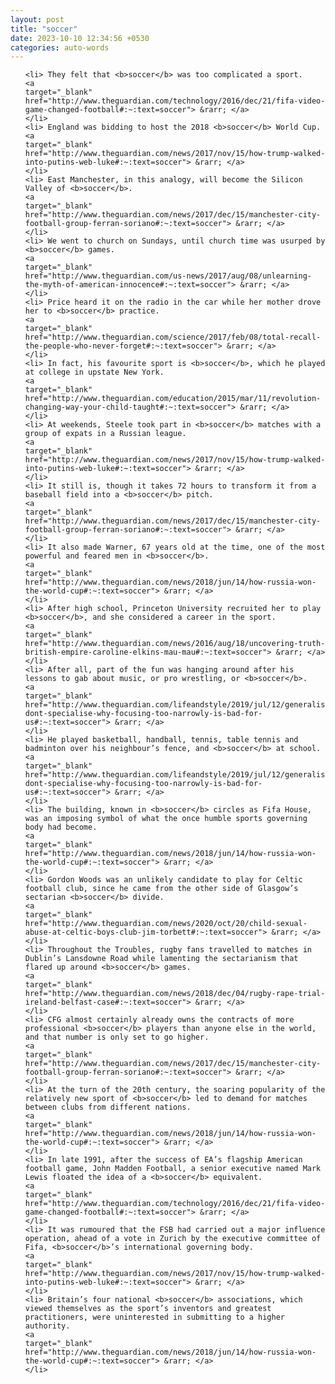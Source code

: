 ```yaml
---
layout: post
title: "soccer"
date: 2023-10-10 12:34:56 +0530
categories: auto-words
---
```

<ol>

    <li> They felt that <b>soccer</b> was too complicated a sport.
    <a 
    target="_blank" 
    href="http://www.theguardian.com/technology/2016/dec/21/fifa-video-game-changed-football#:~:text=soccer"> &rarr; </a>
    </li>
    <li> England was bidding to host the 2018 <b>soccer</b> World Cup.
    <a 
    target="_blank" 
    href="http://www.theguardian.com/news/2017/nov/15/how-trump-walked-into-putins-web-luke#:~:text=soccer"> &rarr; </a>
    </li>
    <li> East Manchester, in this analogy, will become the Silicon Valley of <b>soccer</b>.
    <a 
    target="_blank" 
    href="http://www.theguardian.com/news/2017/dec/15/manchester-city-football-group-ferran-soriano#:~:text=soccer"> &rarr; </a>
    </li>
    <li> We went to church on Sundays, until church time was usurped by <b>soccer</b> games.
    <a 
    target="_blank" 
    href="http://www.theguardian.com/us-news/2017/aug/08/unlearning-the-myth-of-american-innocence#:~:text=soccer"> &rarr; </a>
    </li>
    <li> Price heard it on the radio in the car while her mother drove her to <b>soccer</b> practice.
    <a 
    target="_blank" 
    href="http://www.theguardian.com/science/2017/feb/08/total-recall-the-people-who-never-forget#:~:text=soccer"> &rarr; </a>
    </li>
    <li> In fact, his favourite sport is <b>soccer</b>, which he played at college in upstate New York.
    <a 
    target="_blank" 
    href="http://www.theguardian.com/education/2015/mar/11/revolution-changing-way-your-child-taught#:~:text=soccer"> &rarr; </a>
    </li>
    <li> At weekends, Steele took part in <b>soccer</b> matches with a group of expats in a Russian league.
    <a 
    target="_blank" 
    href="http://www.theguardian.com/news/2017/nov/15/how-trump-walked-into-putins-web-luke#:~:text=soccer"> &rarr; </a>
    </li>
    <li> It still is, though it takes 72 hours to transform it from a baseball field into a <b>soccer</b> pitch.
    <a 
    target="_blank" 
    href="http://www.theguardian.com/news/2017/dec/15/manchester-city-football-group-ferran-soriano#:~:text=soccer"> &rarr; </a>
    </li>
    <li> It also made Warner, 67 years old at the time, one of the most powerful and feared men in <b>soccer</b>.
    <a 
    target="_blank" 
    href="http://www.theguardian.com/news/2018/jun/14/how-russia-won-the-world-cup#:~:text=soccer"> &rarr; </a>
    </li>
    <li> After high school, Princeton University recruited her to play <b>soccer</b>, and she considered a career in the sport.
    <a 
    target="_blank" 
    href="http://www.theguardian.com/news/2016/aug/18/uncovering-truth-british-empire-caroline-elkins-mau-mau#:~:text=soccer"> &rarr; </a>
    </li>
    <li> After all, part of the fun was hanging around after his lessons to gab about music, or pro wrestling, or <b>soccer</b>.
    <a 
    target="_blank" 
    href="http://www.theguardian.com/lifeandstyle/2019/jul/12/generalise-dont-specialise-why-focusing-too-narrowly-is-bad-for-us#:~:text=soccer"> &rarr; </a>
    </li>
    <li> He played basketball, handball, tennis, table tennis and badminton over his neighbour’s fence, and <b>soccer</b> at school.
    <a 
    target="_blank" 
    href="http://www.theguardian.com/lifeandstyle/2019/jul/12/generalise-dont-specialise-why-focusing-too-narrowly-is-bad-for-us#:~:text=soccer"> &rarr; </a>
    </li>
    <li> The building, known in <b>soccer</b> circles as Fifa House, was an imposing symbol of what the once humble sports governing body had become.
    <a 
    target="_blank" 
    href="http://www.theguardian.com/news/2018/jun/14/how-russia-won-the-world-cup#:~:text=soccer"> &rarr; </a>
    </li>
    <li> Gordon Woods was an unlikely candidate to play for Celtic football club, since he came from the other side of Glasgow’s sectarian <b>soccer</b> divide.
    <a 
    target="_blank" 
    href="http://www.theguardian.com/news/2020/oct/20/child-sexual-abuse-at-celtic-boys-club-jim-torbett#:~:text=soccer"> &rarr; </a>
    </li>
    <li> Throughout the Troubles, rugby fans travelled to matches in Dublin’s Lansdowne Road while lamenting the sectarianism that flared up around <b>soccer</b> games.
    <a 
    target="_blank" 
    href="http://www.theguardian.com/news/2018/dec/04/rugby-rape-trial-ireland-belfast-case#:~:text=soccer"> &rarr; </a>
    </li>
    <li> CFG almost certainly already owns the contracts of more professional <b>soccer</b> players than anyone else in the world, and that number is only set to go higher.
    <a 
    target="_blank" 
    href="http://www.theguardian.com/news/2017/dec/15/manchester-city-football-group-ferran-soriano#:~:text=soccer"> &rarr; </a>
    </li>
    <li> At the turn of the 20th century, the soaring popularity of the relatively new sport of <b>soccer</b> led to demand for matches between clubs from different nations.
    <a 
    target="_blank" 
    href="http://www.theguardian.com/news/2018/jun/14/how-russia-won-the-world-cup#:~:text=soccer"> &rarr; </a>
    </li>
    <li> In late 1991, after the success of EA’s flagship American football game, John Madden Football, a senior executive named Mark Lewis floated the idea of a <b>soccer</b> equivalent.
    <a 
    target="_blank" 
    href="http://www.theguardian.com/technology/2016/dec/21/fifa-video-game-changed-football#:~:text=soccer"> &rarr; </a>
    </li>
    <li> It was rumoured that the FSB had carried out a major influence operation, ahead of a vote in Zurich by the executive committee of Fifa, <b>soccer</b>’s international governing body.
    <a 
    target="_blank" 
    href="http://www.theguardian.com/news/2017/nov/15/how-trump-walked-into-putins-web-luke#:~:text=soccer"> &rarr; </a>
    </li>
    <li> Britain’s four national <b>soccer</b> associations, which viewed themselves as the sport’s inventors and greatest practitioners, were uninterested in submitting to a higher authority.
    <a 
    target="_blank" 
    href="http://www.theguardian.com/news/2018/jun/14/how-russia-won-the-world-cup#:~:text=soccer"> &rarr; </a>
    </li>